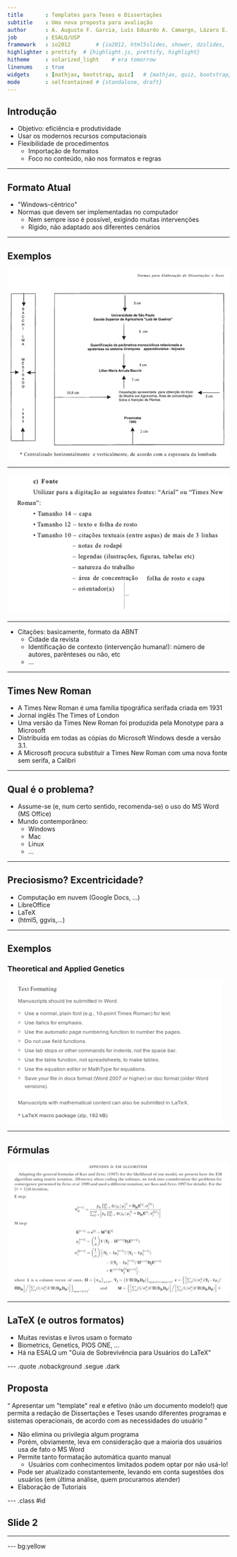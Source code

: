 ```yaml
--- 
title       : Templates para Teses e Dissertações
subtitle    : Uma nova proposta para avaliação
author      : A. Augusto F. Garcia, Luis Eduardo A. Camargo, Lázaro E. P. Peres, Severino M. Alencar
job         : ESALQ/USP
framework   : io2012        # {io2012, html5slides, shower, dzslides, ...}
highlighter : prettify  # {highlight.js, prettify, highlight}
hitheme     : solarized_light    # era tomorrow
linenums    : true
widgets     : [mathjax, bootstrap, quiz]   # {mathjax, quiz, bootstrap}
mode        : selfcontained # {standalone, draft}
--- 
```


## Introdução

- Objetivo: eficiência e produtividade
- Usar os modernos recursos computacionais
- Flexibilidade de procedimentos
  - Importação de formatos
  - Foco no conteúdo, não nos formatos e regras

---

## Formato Atual

- "Windows-cêntrico"
- Normas que devem ser implementadas no computador
  - Nem sempre isso é possível, exigindo muitas intervenções
  - Rígido, não adaptado aos diferentes cenários

---

## Exemplos

![Norma1](figures/NormaAtual1.jpg)

---

![Norma2](figures/NormaAtual2.jpg)

---

- Citações: basicamente, formato da ABNT
  - Cidade da revista
  - Identificação de contexto (intervenção humana!): número de
  autores, parênteses ou não, etc
  - ...

---

## Times New Roman

- A Times New Roman é uma família tipográfica serifada criada em 1931
- Jornal inglês The Times of London
- Uma versão da Times New Roman foi produzida pela Monotype para a
Microsoft
- Distribuída em todas as cópias do Microsoft Windows desde a versão
3.1.
- A Microsoft procura substituir a Times New Roman com uma nova fonte
sem serifa, a Calibri

---

## Qual é o problema?

- Assume-se (e, num certo sentido, recomenda-se) o uso do MS Word (MS
Office)
- Mundo contemporâneo:
  - Windows
  - Mac
  - Linux
  - ...

---

## Preciosismo? Excentricidade?

- Computação em nuvem (Google Docs, ...)
- LibreOffice
- LaTeX
- (html5, ggvis,...)

---

## Exemplos

### Theoretical and Applied Genetics

![TAG](figures/TAG1.jpg)

---

## Fórmulas

![Genetics](figures/Genetics1.jpg)

---

## LaTeX (e outros formatos)

- Muitas revistas e livros usam o formato
- Biometrics, Genetics, PlOS ONE, $\ldots$
- Há na ESALQ um "Guia de Sobrevivência para Usuários do LaTeX"

--- .quote .nobackground .segue .dark

## Proposta

<q> Apresentar um "template" real e efetivo (não um documento modelo!)
que permita a redação de Dissertações e Teses usando diferentes
programas e sistemas operacionais, de acordo com as necessidades do
usuário </q>

- Não elimina ou privilegia algum programa
- Porém, obviamente, leva em consideração que a maioria dos usuários
usa de fato o MS Word
- Permite tanto formatação automática quanto manual
  - Usuários com conhecimentos limitados podem optar por não usá-lo!
- Pode ser atualizado constantemente, levando em conta sugestões dos
usuários (em última análise, quem procuramos atender)
- Elaboração de Tutoriais


--- .class #id 

## Slide 2


---


--- bg:yellow


